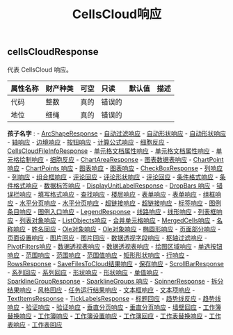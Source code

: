 ﻿---
title: CellsCloud响应
second_title: Aspose.Cells Cloud Documen
type: docs
url: /zh/specification/model/cellscloudresponse/
description: Aspose.Cells 云模型规范：CellsCloudResponse。轻松处理 Excel 和其他电子表格文档，具有打开、生成、编辑、拆分、合并、比较和转换等功能
kwords: Excel, Office, 电子表格, Cloud REST API, CellsCloudResponse
weight: 50
---
## **cellsCloudResponse**

代表 CellsCloud 响应。

|属性名称|财产种类|可空|只读|默认值|描述|
|:- |:- |:- |:- |:- |:- |
|代码|整数|真的|错误的|||
|地位|细绳|真的|错误的|||

**孩子名字** : 
	-  [ArcShapeResponse](arcshaperesponse) 
	-  [自动过滤响应](autofilterresponse) 
	-  [自动形状响应](autoshaperesponse) 
	-  [自动形状响应](autoshapesresponse) 
	-  [轴响应](axisresponse) 
	-  [边境响应](borderresponse) 
	-  [按钮响应](buttonresponse) 
	-  [计算公式响应](calculateformularesponse) 
	-  [细胞反应](cellresponse) 
	-  [CellsCloudFileInfoResponse](cellscloudfileinforesponse) 
	-  [单元格文档属性响应](cellsdocumentpropertiesresponse) 
	-  [单元格文档属性响应](cellsdocumentpropertyresponse) 
	-  [单元格绘制响应](cellsdrawingresponse) 
	-  [细胞反应](cellsresponse) 
	-  [ChartAreaResponse](chartarearesponse) 
	-  [图表数据表响应](chartdatatableresponse) 
	-  [ChartPoint响应](chartpointresponse) 
	-  [ChartPoints 响应](chartpointsresponse) 
	-  [图表响应](chartresponse) 
	-  [图表响应](chartsresponse) 
	-  [CheckBoxResponse](checkboxresponse) 
	-  [列响应](columnresponse) 
	-  [列响应](columnsresponse) 
	-  [组合框响应](comboboxresponse) 
	-  [评论回应](commentresponse) 
	-  [评论形状响应](commentshaperesponse) 
	-  [评论回应](commentsresponse) 
	-  [条件格式响应](conditionalformattingresponse) 
	-  [条件格式响应](conditionalformattingsresponse) 
	-  [数据标签响应](datalabelsresponse) 
	-  [DisplayUnitLabelResponse](displayunitlabelresponse) 
	-  [DropBars 响应](dropbarsresponse) 
	-  [错误栏响应](errorbarresponse) 
	-  [填写格式响应](fillformatresponse) 
	-  [查找响应](findresponse) 
	-  [楼层响应](floorresponse) 
	-  [表单响应](formresponse) 
	-  [表单响应](formsresponse) 
	-  [组框响应](groupboxresponse) 
	-  [水平分页响应](horizontalpagebreakresponse) 
	-  [水平分页响应](horizontalpagebreaksresponse) 
	-  [超链接响应](hyperlinkresponse) 
	-  [超链接响应](hyperlinksresponse) 
	-  [标签响应](labelresponse) 
	-  [图例条目响应](legendentriesresponse) 
	-  [图例入口响应](legendentryresponse) 
	-  [LegendResponse](legendresponse) 
	-  [线路响应](lineresponse) 
	-  [线形响应](lineshaperesponse) 
	-  [列表框响应](listboxresponse) 
	-  [列表对象响应](listobjectresponse) 
	-  [ListObjects响应](listobjectsresponse) 
	-  [合并单元格响应](mergedcellresponse) 
	-  [MergedCells响应](mergedcellsresponse) 
	-  [名称响应](nameresponse) 
	-  [姓名回应](namesresponse) 
	-  [Ole对象响应](oleobjectresponse) 
	-  [Ole对象响应](oleobjectsresponse) 
	-  [椭圆形响应](ovalresponse) 
	-  [页面部分响应](pagesectionsresponse) 
	-  [页面设置响应](pagesetupresponse) 
	-  [图片回应](pictureresponse) 
	-  [图片回应](picturesresponse) 
	-  [数据透视字段响应](pivotfieldresponse) 
	-  [枢轴过滤响应](pivotfilterresponse) 
	-  [PivotFilters响应](pivotfiltersresponse) 
	-  [数据透视表响应](pivottableresponse) 
	-  [数据透视表响应](pivottablesresponse) 
	-  [绘图区域响应](plotarearesponse) 
	-  [单选按钮响应](radiobuttonresponse) 
	-  [范围响应](rangeresponse) 
	-  [范围响应](rangesresponse) 
	-  [范围值响应](rangevalueresponse) 
	-  [矩形形状响应](rectangleshaperesponse) 
	-  [行响应](rowresponse) 
	-  [RowsResponse](rowsresponse) 
	-  [SaveFilesToCloud结果响应](savefilestocloudresultresponse) 
	-  [保存响应](saveresponse) 
	-  [ScrollBarResponse](scrollbarresponse) 
	-  [系列回应](seriesesresponse) 
	-  [系列回应](seriesresponse) 
	-  [形状响应](shaperesponse) 
	-  [形状响应](shapesresponse) 
	-  [单值响应](singlevalueresponse) 
	-  [SparklineGroupResponse](sparklinegroupresponse) 
	-  [SparklineGroups 响应](sparklinegroupsresponse) 
	-  [SpinnerResponse](spinnerresponse) 
	-  [拆分结果响应](splitresultresponse) 
	-  [风格回应](styleresponse) 
	-  [任务运行结果响应](taskrunresultresponse) 
	-  [文本框响应](textboxresponse) 
	-  [文本项响应](textitemresponse) 
	-  [TextItemsResponse](textitemsresponse) 
	-  [TickLabelsResponse](ticklabelsresponse) 
	-  [标题回应](titleresponse) 
	-  [趋势线反应](trendlineresponse) 
	-  [趋势线响应](trendlinesresponse) 
	-  [验证响应](validationresponse) 
	-  [验证响应](validationsresponse) 
	-  [垂直分页响应](verticalpagebreakresponse) 
	-  [垂直分页响应](verticalpagebreaksresponse) 
	-  [墙壁回应](wallsresponse) 
	-  [工作簿替换响应](workbookreplaceresponse) 
	-  [工作簿响应](workbookresponse) 
	-  [工作簿设置响应](workbooksettingsresponse) 
	-  [工作簿回应](workbooksresponse) 
	-  [工作表替换响应](worksheetreplaceresponse) 
	-  [工作表响应](worksheetresponse) 
	-  [工作表回应](worksheetsresponse) 
